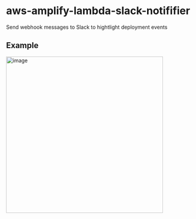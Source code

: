 # aws-amplify-lambda-slack-notififier
Send webhook messages to Slack to hightlight deployment events

## Example
<img width="426" alt="image" src="https://github.com/GarryOne/aws-amplify-lambda-slack-notififier/assets/6481499/b8633bd6-3160-4cb8-9689-0e8a0805674e">
